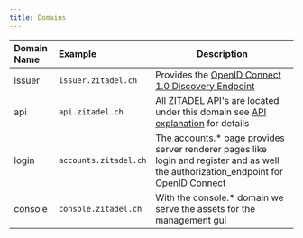 ```yaml
---
title: Domains
---
```


| Domain Name | Example               | Description                                                                                                                          |
| :---------- | :-------------------- | ------------------------------------------------------------------------------------------------------------------------------------ |
| issuer      | `issuer.zitadel.ch`   | Provides the [OpenID Connect 1.0 Discovery Endpoint](#OpenID_Connect_1_0_Discovery)                                                  |
| api         | `api.zitadel.ch`      | All ZITADEL API's are located under this domain see [API explanation](apis#APIs) for details                                         |
| login       | `accounts.zitadel.ch` | The accounts.* page provides server renderer pages like login and register and as well the authorization_endpoint for OpenID Connect |
| console     | `console.zitadel.ch`  | With the console.* domain we serve the assets for the management gui                                                                 |
